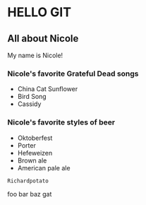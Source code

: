 # HELLO GIT
## All about Nicole
My name is Nicole!
### Nicole's favorite Grateful Dead songs
* China Cat Sunflower
* Bird Song
* Cassidy
### Nicole's favorite styles of beer
* Oktoberfest
* Porter
* Hefeweizen
* Brown ale
* American pale ale

~~~
Richardpotato
~~~

foo bar baz gat
